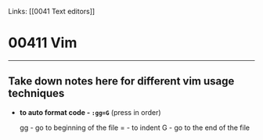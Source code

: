 Links:  [[0041 Text editors]]
# 00411 Vim
---
## Take down notes here for different vim usage techniques

- **to auto format code - `:gg=G`**
(press in order)

	gg - go to beginning of the file
	= - to indent
	G - go to the end of the file